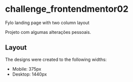 # challenge_frontendmentor02

Fylo landing page with two column layout

Projeto com algumas alterações pessoais.

## Layout

The designs were created to the following widths:

- Mobile: 375px
- Desktop: 1440px
